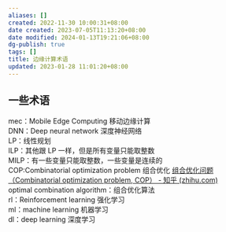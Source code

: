 ```yaml
---
aliases: []
created: 2022-11-30 10:00:31+08:00
date created: 2023-07-05T11:13:20+08:00
date modified: 2024-01-13T19:21:06+08:00
dg-publish: true
tags: []
title: 边缘计算术语
updated: 2023-01-28 11:01:20+08:00
---
```


## 一些术语
mec：Mobile Edge Computing 移动边缘计算  
DNN：Deep neural network 深度神经网络  
LP：线性规划  
ILP：其他跟 LP 一样，但是所有变量只能取整数  
MILP：有一些变量只能取整数，一些变量是连续的  
COP:Combinatorial optimization problem 组合优化 [组合优化问题（Combinatorial optimization problem, COP） - 知乎 (zhihu.com)](https://zhuanlan.zhihu.com/p/548324577)  
optimal combination algorithm：组合优化算法  
rl：Reinforcement learning 强化学习  
ml：machine learning 机器学习  
dl：deep learning 深度学习
